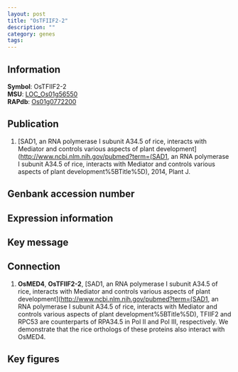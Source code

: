 ```yaml
---
layout: post
title: "OsTFIIF2-2"
description: ""
category: genes
tags: 
---
```


## Information
__Symbol__: OsTFIIF2-2  
__MSU__: [LOC_Os01g56550](http://rice.plantbiology.msu.edu/cgi-bin/ORF_infopage.cgi?orf=LOC_Os01g56550)  
__RAPdb__: [Os01g0772200](http://rapdb.dna.affrc.go.jp/viewer/gbrowse_details/irgsp1?name=Os01g0772200)  

## Publication
1. [SAD1, an RNA polymerase I subunit A34.5 of rice, interacts with Mediator and controls various aspects of plant development](http://www.ncbi.nlm.nih.gov/pubmed?term=(SAD1, an RNA polymerase I subunit A34.5 of rice, interacts with Mediator and controls various aspects of plant development%5BTitle%5D), 2014, Plant J.

## Genbank accession number

## Expression information

## Key message

## Connection
1. __OsMED4__, __OsTFIIF2-2__, [SAD1, an RNA polymerase I subunit A34.5 of rice, interacts with Mediator and controls various aspects of plant development](http://www.ncbi.nlm.nih.gov/pubmed?term=(SAD1, an RNA polymerase I subunit A34.5 of rice, interacts with Mediator and controls various aspects of plant development%5BTitle%5D), TFIIF2 and RPC53 are counterparts of RPA34.5 in Pol II and Pol III, respectively. We demonstrate that the rice orthologs of these proteins also interact with OsMED4.

## Key figures


